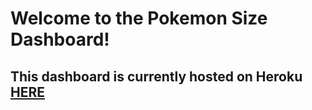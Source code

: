 # Welcome to the Pokemon Size Dashboard!

## This dashboard is currently hosted on Heroku [HERE](https://blooming-beyond-75995.herokuapp.com/)
